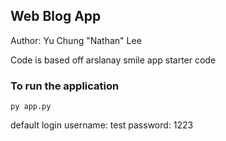 ## Web Blog App

Author: Yu Chung "Nathan" Lee

Code is based off arslanay smile app starter code

### To run the application
```
py app.py
```
default login
username: test
password: 1223